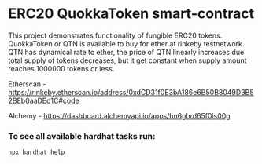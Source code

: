 # ERC20 QuokkaToken smart-contract

This project demonstrates functionality of fungible ERC20 tokens.
QuokkaToken or QTN is available to buy for ether at rinkeby testnetwork.
QTN has dynamical rate to ether, the price of QTN linearly increases due total supply of tokens decreases, but it get constant when supply amount reaches 1000000 tokens or less.

Etherscan - https://rinkeby.etherscan.io/address/0xdCD31f0E3bA186e6B50B8049D3B52BEb0aaDEd1C#code

Alchemy - https://dashboard.alchemyapi.io/apps/hn6ghrd65f0is00g

### To see all available hardhat tasks run:
```
npx hardhat help

```